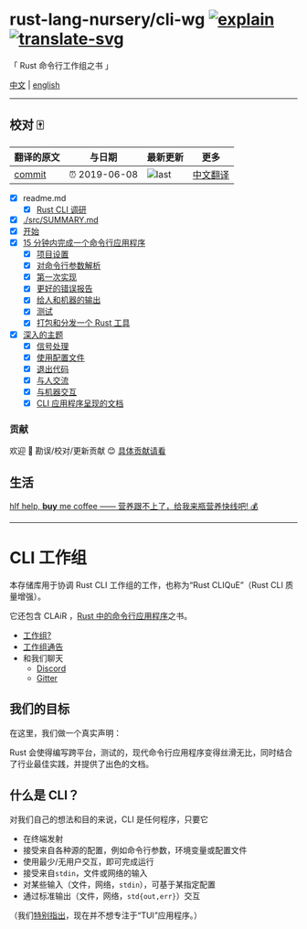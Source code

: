 # rust-lang-nursery/cli-wg [![explain]][source] [![translate-svg]][translate-list]

<!-- [![size-img]][size] -->

[explain]: http://llever.com/explain.svg
[source]: https://github.com/chinanf-boy/Source-Explain
[translate-svg]: http://llever.com/translate.svg
[translate-list]: https://github.com/chinanf-boy/chinese-translate-list
[size-img]: https://packagephobia.now.sh/badge?p=Name
[size]: https://packagephobia.now.sh/result?p=Name

「 Rust 命令行工作组之书 」

[中文](./readme.md) | [english](https://github.com/rust-lang-nursery/cli-wg)

---

## 校对 🀄️

<!-- doc-templite START generated -->
<!-- repo = 'rust-lang-nursery/cli-wg' -->
<!-- commit = '3b2578bf05bcc5b52183e506ac7d5aa17d9e3b27' -->
<!-- time = '2019-06-08' -->

| 翻译的原文 | 与日期        | 最新更新 | 更多                       |
| ---------- | ------------- | -------- | -------------------------- |
| [commit]   | ⏰ 2019-06-08 | ![last]  | [中文翻译][translate-list] |

[last]: https://img.shields.io/github/last-commit/rust-lang-nursery/cli-wg.svg
[commit]: https://github.com/rust-lang-nursery/cli-wg/tree/3b2578bf05bcc5b52183e506ac7d5aa17d9e3b27

<!-- doc-templite END generated -->

- [x] readme.md
  <!-- - [ ] [./logs/2018-05-03-packaging.md](./logs/2018-05-03-packaging.zh.md) -->
  - [x] [Rust CLI 调研](./survey-results/Readme.zh.md)
- [x] [./src/SUMMARY.md](./src/SUMMARY.md)
- [x] [开始](./src/README.zh.md)
- [x] [15 分钟内完成一个命令行应用程序](./src/tutorial/README.zh.md)
  - [x] [项目设置](./src/tutorial/setup.zh.md)
  - [x] [对命令行参数解析](./src/tutorial/cli-args.zh.md)
  - [x] [第一次实现](./src/tutorial/impl-draft.zh.md)
  - [x] [更好的错误报告](./src/tutorial/errors.zh.md)
  - [x] [给人和机器的输出](./src/tutorial/output.zh.md)
  - [x] [测试](./src/tutorial/testing.zh.md)
  - [x] [打包和分发一个 Rust 工具](./src/tutorial/packaging.zh.md)
- [x] [深入的主题](./src/in-depth/README.zh.md)
  - [x] [信号处理](./src/in-depth/signals.zh.md)
  - [x] [使用配置文件](./src/in-depth/config-files.zh.md)
  - [x] [退出代码](./src/in-depth/exit-code.zh.md)
  - [x] [与人交流](./src/in-depth/human-communication.zh.md)
  - [x] [与机器交互](./src/in-depth/machine-communication.zh.md)
  - [x] [CLI 应用程序呈现的文档](./src/in-depth/docs.zh.md)

### 贡献

欢迎 👏 勘误/校对/更新贡献 😊 [具体贡献请看](https://github.com/chinanf-boy/chinese-translate-list#贡献)

## 生活

[hIf help, **buy** me coffee —— 营养跟不上了，给我来瓶营养快线吧! 💰](https://github.com/chinanf-boy/live-need-money)

---

# CLI 工作组

本存储库用于协调 Rust CLI 工作组的工作，也称为“Rust CLIQuE”（Rust CLI 质量增强）。

它还包含 CLAiR ，[Rust 中的命令行应用程序][clair]之书。

[clair]: https://rust-lang-nursery.github.io/cli-wg/

- [工作组?](https://internals.rust-lang.org/t/announcing-the-2018-domain-working-groups/6737)
- [工作组通告](https://internals.rust-lang.org/t/announcing-the-cli-working-group/6872/1)
- 和我们聊天
  - [Discord](https://discord.gg/dwq4Zme)
  - [Gitter](https://gitter.im/rust-lang/WG-CLI)

## 我们的目标

在这里，我们做一个真实声明：

Rust 会使得编写跨平台，测试的，现代命令行应用程序变得丝滑无比，同时结合了行业最佳实践，并提供了出色的文档。

## 什么是 CLI？

对我们自己的想法和目的来说，CLI 是任何程序，只要它

- 在终端发射
- 接受来自各种源的配置，例如命令行参数，环境变量或配置文件
- 使用最少/无用户交互，即可完成运行
- 接受来自`stdin`，文件或网络的输入
- 对某些输入（文件，网络，`stdin`），可基于某指定配置
- 通过标准输出（文件，网络，`std{out,err}`）交互

（我们[特别指出][i4]，现在并不想专注于“TUI”应用程序。）

[i4]: https://github.com/rust-lang-nursery/cli-wg/issues/4
